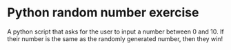 # Python random number exercise

A python script that asks for the user to input a number between 0 and 10. If their number is the same as the randomly generated number, then they win!
